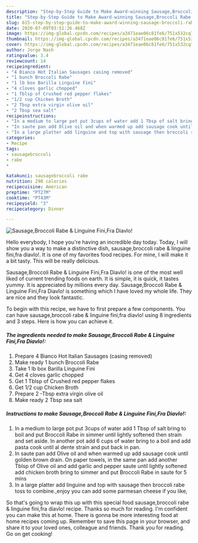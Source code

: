 ```yaml
---
description: "Step-by-Step Guide to Make Award-winning Sausage,Broccoli Rabe &amp;amp; Linguine Fini,Fra Diavlo!"
title: "Step-by-Step Guide to Make Award-winning Sausage,Broccoli Rabe &amp;amp; Linguine Fini,Fra Diavlo!"
slug: 615-step-by-step-guide-to-make-award-winning-sausage-broccoli-rabe-and-amp-linguine-fini-fra-diavlo
date: 2020-07-09T03:51:26.468Z
image: https://img-global.cpcdn.com/recipes/a3471eae06c81fe6/751x532cq70/sausagebroccoli-rabe-linguine-finifra-diavlo-recipe-main-photo.jpg
thumbnail: https://img-global.cpcdn.com/recipes/a3471eae06c81fe6/751x532cq70/sausagebroccoli-rabe-linguine-finifra-diavlo-recipe-main-photo.jpg
cover: https://img-global.cpcdn.com/recipes/a3471eae06c81fe6/751x532cq70/sausagebroccoli-rabe-linguine-finifra-diavlo-recipe-main-photo.jpg
author: Jorge Nash
ratingvalue: 3.4
reviewcount: 14
recipeingredient:
- "4 Bianco Hot Italian Sausages casing removed"
- "1 bunch Broccoli Rabe"
- "1 lb box Barilla Linguine Fini"
- "4 cloves garlic chopped"
- "1 Tblsp of Crushed red pepper flakes"
- "1/2 cup Chicken Broth"
- "2 Tbsp extra virgin olive oil"
- "2 Tbsp sea salt"
recipeinstructions:
- "In a medium to large pot put 3cups of water add 1 Tbsp of salt bring to boil and put Broccoli Rabe in simmer until lightly softened then strain and set aside. In another pot add 6 cups of water bring to a boil and add pasta cook until al dente strain and put back in pan."
- "In saute pan add Olive oil and when warmed up add sausage cook until golden brown drain. On paper towels, in the same pan add another Tblsp of Olive oil and add garlic and pepper saute until lightly softened add chicken broth bring to simmer and put Broccoli Rabe in saute for 5 mins"
- "In a large platter add linguine and top with sausage then broccoli rabe toss to combine.,enjoy you can add some parmesan cheese if you like,"
categories:
- Recipe
tags:
- sausagebroccoli
- rabe
- 

katakunci: sausagebroccoli rabe  
nutrition: 298 calories
recipecuisine: American
preptime: "PT27M"
cooktime: "PT43M"
recipeyield: "3"
recipecategory: Dinner

---
```



![Sausage,Broccoli Rabe &amp; Linguine Fini,Fra Diavlo!](https://img-global.cpcdn.com/recipes/a3471eae06c81fe6/751x532cq70/sausagebroccoli-rabe-linguine-finifra-diavlo-recipe-main-photo.jpg)

Hello everybody, I hope you're having an incredible day today. Today, I will show you a way to make a distinctive dish, sausage,broccoli rabe &amp; linguine fini,fra diavlo!. It is one of my favorites food recipes. For mine, I will make it a bit tasty. This will be really delicious.

Sausage,Broccoli Rabe &amp; Linguine Fini,Fra Diavlo! is one of the most well liked of current trending foods on earth. It is simple, it is quick, it tastes yummy. It is appreciated by millions every day. Sausage,Broccoli Rabe &amp; Linguine Fini,Fra Diavlo! is something which I have loved my whole life. They are nice and they look fantastic.




To begin with this recipe, we have to first prepare a few components. You can have sausage,broccoli rabe &amp; linguine fini,fra diavlo! using 8 ingredients and 3 steps. Here is how you can achieve it.

<!--inarticleads1-->

##### The ingredients needed to make Sausage,Broccoli Rabe &amp; Linguine Fini,Fra Diavlo!:

1. Prepare 4 Bianco Hot Italian Sausages (casing removed)
1. Make ready 1 bunch Broccoli Rabe
1. Take 1 lb box Barilla Linguine Fini
1. Get 4 cloves garlic chopped
1. Get 1 Tblsp of Crushed red pepper flakes
1. Get 1/2 cup Chicken Broth
1. Prepare 2 -Tbsp extra virgin olive oil
1. Make ready 2 Tbsp sea salt




<!--inarticleads2-->

##### Instructions to make Sausage,Broccoli Rabe &amp; Linguine Fini,Fra Diavlo!:

1. In a medium to large pot put 3cups of water add 1 Tbsp of salt bring to boil and put Broccoli Rabe in simmer until lightly softened then strain and set aside. In another pot add 6 cups of water bring to a boil and add pasta cook until al dente strain and put back in pan.
1. In saute pan add Olive oil and when warmed up add sausage cook until golden brown drain. On paper towels, in the same pan add another Tblsp of Olive oil and add garlic and pepper saute until lightly softened add chicken broth bring to simmer and put Broccoli Rabe in saute for 5 mins
1. In a large platter add linguine and top with sausage then broccoli rabe toss to combine.,enjoy you can add some parmesan cheese if you like,




So that's going to wrap this up with this special food sausage,broccoli rabe &amp; linguine fini,fra diavlo! recipe. Thanks so much for reading. I'm confident you can make this at home. There is gonna be more interesting food at home recipes coming up. Remember to save this page in your browser, and share it to your loved ones, colleague and friends. Thank you for reading. Go on get cooking!
